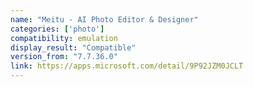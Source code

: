 ```yaml
---
name: "Meitu - AI Photo Editor & Designer"
categories: ['photo']
compatibility: emulation
display_result: "Compatible"
version_from: "7.7.36.0"
link: https://apps.microsoft.com/detail/9P92JZM0JCLT
---
```

